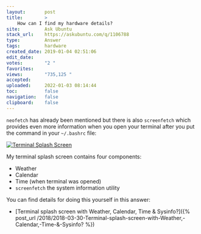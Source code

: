 ```yaml
---
layout:       post
title:        >
    How can I find my hardware details?
site:         Ask Ubuntu
stack_url:    https://askubuntu.com/q/1106788
type:         Answer
tags:         hardware
created_date: 2019-01-04 02:51:06
edit_date:    
votes:        "2 "
favorites:    
views:        "735,125 "
accepted:     
uploaded:     2022-01-03 08:14:44
toc:          false
navigation:   false
clipboard:    false
---
```


`neofetch` has already been mentioned but there is also `screenfetch` which provides even more information when you open your terminal after you put the command in your `~/.bashrc` file:

[![Terminal Splash Screen][3]][3]

My terminal splash screen contains four components:

- Weather
- Calendar
- Time (when terminal was opened)
- `screenfetch` the system information utility

You can find details for doing this yourself in this answer:

- [Terminal splash screen with Weather, Calendar, Time & Sysinfo?]({% post_url /2018/2018-03-30-Terminal-splash-screen-with-Weather,-Calendar,-Time-&-Sysinfo? %})

  [3]: https://i.stack.imgur.com/neTG7.png
